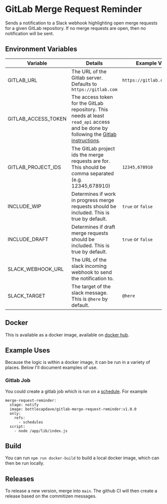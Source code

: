 # GitLab Merge Request Reminder

Sends a notification to a Slack webhook highlighting open merge requests for a given GitLab repository. If no merge requests are open, then no notification will be sent.

## Environment Variables

| Variable             | Details                                                                           | Example Values |
| -------------------- | --------------------------------------------------------------------------------- | -------------- |
| GITLAB_URL           | The URL of the Gitlab server. Defaults to `https://gitlab.com`                    | `https://gitlab.company.com`               |
| GITLAB_ACCESS_TOKEN  | The access token for the GitLab repository. This needs at least `read_api` access and be done by following the [Gitlab instructions](https://docs.gitlab.com/ee/user/profile/personal_access_tokens.html). |                |
| GITLAB_PROJECT_IDS   | The GitLab project ids the merge requests are for. This should be comma separated (e.g. 12345,678910) | `12345,678910` |
| INCLUDE_WIP          | Determines if work in progress merge requests should be included. This is true by default.                  | `true` or `false` |
| INCLUDE_DRAFT        | Determines if draft merge requests should be included. This is true by default.                            | `true` or `false` |
| SLACK_WEBHOOK_URL    | The URL of the slack incoming webhook to send the notification to.                                            |                |
| SLACK_TARGET         | The target of the slack message. This is `@here` by default. | `@here` |

## Docker

This is available as a docker image, available on [docker hub](https://hub.docker.com/repository/docker/bottlecapdave/gitlab-merge-request-reminder).

## Example Uses

Because the logic is within a docker image, it can be run in a variety of places. Below I'll document examples of use.

### Gitlab Job

You could create a gitlab job which is run on a [schedule](https://docs.gitlab.com/ce/ci/pipelines/schedules.html). For example

```
merge-request-reminder:
  stage: notify
  image: bottlecapdave/gitlab-merge-request-reminder:v1.0.0
  only:
    refs:
      - schedules
  script:
    - node /app/lib/index.js
```

## Build

You can run `npm run docker-build` to build a local docker image, which can then be run locally.

## Releases

To release a new version, merge into `main`. The github CI will then create a release based on the commitizen messages.